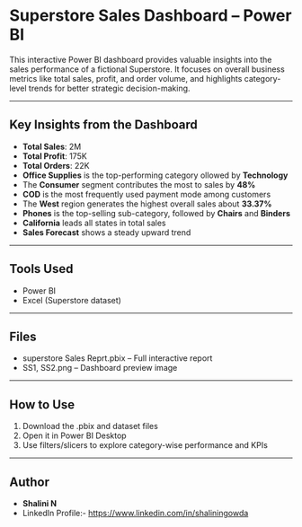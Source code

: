 # Superstore Sales Dashboard – Power BI

This interactive Power BI dashboard provides valuable insights into the sales performance of a fictional Superstore. 
It focuses on overall business metrics like total sales, profit, and order volume, and highlights category-level trends for better strategic decision-making.

---

##  Key Insights from the Dashboard

- **Total Sales**: 2M  
- **Total Profit**: 175K  
- **Total Orders**: 22K    
- **Office Supplies** is the top-performing category ollowed by **Technology**
- The **Consumer** segment contributes the most to sales by **48%**
- **COD** is the most frequently used payment mode among customers
- The **West** region generates the highest overall sales about **33.37%**
- **Phones** is the top-selling sub-category, followed by **Chairs** and **Binders** 
- **California** leads all states in total sales 
- **Sales Forecast** shows a steady upward trend

---

##  Tools Used

- Power BI  
- Excel (Superstore dataset)

---

##  Files

- superstore Sales Reprt.pbix – Full interactive report  
- SS1, SS2.png – Dashboard preview image  

---

##  How to Use

1. Download the .pbix and dataset files 
2. Open it in Power BI Desktop  
3. Use filters/slicers to explore category-wise performance and KPIs  

---

##  Author

- **Shalini N**  
- LinkedIn Profile:- https://www.linkedin.com/in/shaliningowda

